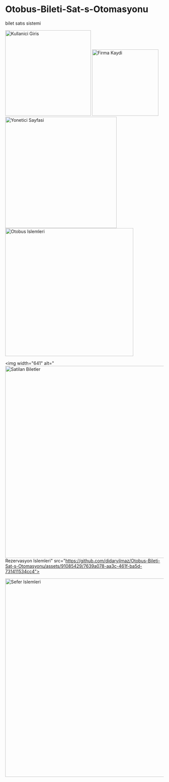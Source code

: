 # Otobus-Bileti-Sat-s-Otomasyonu
bilet satıs sistemi

<img width="272" alt="Kullanici Giris" src="https://github.com/didaryilmaz/Otobus-Bileti-Sat-s-Otomasyonu/assets/91085429/57546133-e401-4b2b-952f-61fd6759fe63">


<img width="211" alt="Firma Kaydi" src="https://github.com/didaryilmaz/Otobus-Bileti-Sat-s-Otomasyonu/assets/91085429/368c2021-7e36-43a1-b692-b209a92374f0">



<img width="354" alt="Yonetici Sayfasi" src="https://github.com/didaryilmaz/Otobus-Bileti-Sat-s-Otomasyonu/assets/91085429/60ed5ee1-c76d-47e9-8f99-f818d119d72d">



<img width="407" alt="Otobus Islemleri" src="https://github.com/didaryilmaz/Otobus-Bileti-Sat-s-Otomasyonu/assets/91085429/9f926cdb-175a-4992-b3be-425d6d83f221">



<img width="641" alt="<img width="611" alt="Satilan Biletler" src="https://github.com/didaryilmaz/Otobus-Bileti-Sat-s-Otomasyonu/assets/91085429/ca98551a-0033-4a81-873e-4bc751b61bdc">
Rezervasyon Islemleri" src="https://github.com/didaryilmaz/Otobus-Bileti-Sat-s-Otomasyonu/assets/91085429/7639a078-aa3c-461f-ba5d-731411534cc4">




<img width="631" alt="Sefer Islemleri" src="https://github.com/didaryilmaz/Otobus-Bileti-Sat-s-Otomasyonu/assets/91085429/b0ec2bca-bb94-4ced-8c03-5af899e20777">
